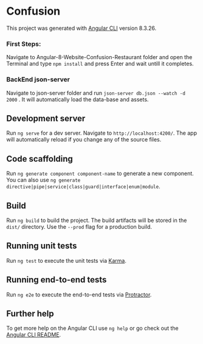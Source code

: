 # Confusion

This project was generated with [Angular CLI](https://github.com/angular/angular-cli) version 8.3.26.

### First Steps:

Navigate to Angular-8-Website-Confusion-Restaurant folder and open the Terminal and type `npm install` and press Enter and wait untill it completes.

### BackEnd json-server

Navigate to json-server folder and run `json-server db.json --watch -d 2000` . It will automatically load the data-base and assets. 

## Development server

Run `ng serve` for a dev server. Navigate to `http://localhost:4200/`. The app will automatically reload if you change any of the source files.


## Code scaffolding

Run `ng generate component component-name` to generate a new component. You can also use `ng generate directive|pipe|service|class|guard|interface|enum|module`.

## Build

Run `ng build` to build the project. The build artifacts will be stored in the `dist/` directory. Use the `--prod` flag for a production build.

## Running unit tests

Run `ng test` to execute the unit tests via [Karma](https://karma-runner.github.io).

## Running end-to-end tests

Run `ng e2e` to execute the end-to-end tests via [Protractor](http://www.protractortest.org/).

## Further help

To get more help on the Angular CLI use `ng help` or go check out the [Angular CLI README](https://github.com/angular/angular-cli/blob/master/README.md).
